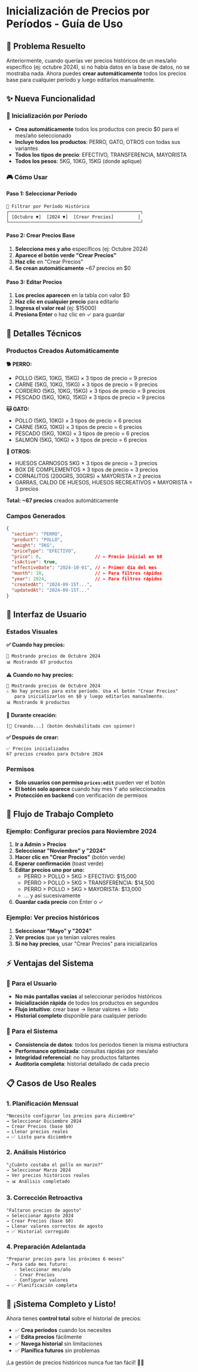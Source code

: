 # Inicialización de Precios por Períodos - Guía de Uso

## 🎯 **Problema Resuelto**

Anteriormente, cuando querías ver precios históricos de un mes/año específico (ej: octubre 2024), si no había datos en la base de datos, no se mostraba nada. Ahora puedes **crear automáticamente** todos los precios base para cualquier período y luego editarlos manualmente.

## ✨ **Nueva Funcionalidad**

### 📅 **Inicialización por Período**
- **Crea automáticamente** todos los productos con precio $0 para el mes/año seleccionado
- **Incluye todos los productos**: PERRO, GATO, OTROS con todas sus variantes
- **Todos los tipos de precio**: EFECTIVO, TRANSFERENCIA, MAYORISTA
- **Todos los pesos**: 5KG, 10KG, 15KG (donde aplique)

### 🎮 **Cómo Usar**

#### **Paso 1: Seleccionar Período**
```
📅 Filtrar por Período Histórico
┌─────────────────────────────────────────────────┐
│ [Octubre ▼]  [2024 ▼]  [Crear Precios]         │
└─────────────────────────────────────────────────┘
```

#### **Paso 2: Crear Precios Base**
1. **Selecciona mes y año** específicos (ej: Octubre 2024)
2. **Aparece el botón verde "Crear Precios"** 
3. **Haz clic** en "Crear Precios"
4. **Se crean automáticamente** ~67 precios en $0

#### **Paso 3: Editar Precios**
1. **Los precios aparecen** en la tabla con valor $0
2. **Haz clic en cualquier precio** para editarlo
3. **Ingresa el valor real** (ej: $15000)
4. **Presiona Enter** o haz clic en ✓ para guardar

## 🔧 **Detalles Técnicos**

### **Productos Creados Automáticamente**

**🐕 PERRO:**
- POLLO (5KG, 10KG, 15KG) × 3 tipos de precio = 9 precios
- CARNE (5KG, 10KG, 15KG) × 3 tipos de precio = 9 precios  
- CORDERO (5KG, 10KG, 15KG) × 3 tipos de precio = 9 precios
- PESCADO (5KG, 10KG, 15KG) × 3 tipos de precio = 9 precios

**🐱 GATO:**
- POLLO (5KG, 10KG) × 3 tipos de precio = 6 precios
- CARNE (5KG, 10KG) × 3 tipos de precio = 6 precios
- PESCADO (5KG, 10KG) × 3 tipos de precio = 6 precios
- SALMON (5KG, 10KG) × 3 tipos de precio = 6 precios

**🦴 OTROS:**
- HUESOS CARNOSOS 5KG × 3 tipos de precio = 3 precios
- BOX DE COMPLEMENTOS × 3 tipos de precio = 3 precios
- CORNALITOS (200GRS, 30GRS) × MAYORISTA = 2 precios
- GARRAS, CALDO DE HUESOS, HUESOS RECREATIVOS × MAYORISTA = 3 precios

**Total: ~67 precios** creados automáticamente

### **Campos Generados**
```json
{
  "section": "PERRO",
  "product": "POLLO", 
  "weight": "5KG",
  "priceType": "EFECTIVO",
  "price": 0,                    // ← Precio inicial en $0
  "isActive": true,
  "effectiveDate": "2024-10-01", // ← Primer día del mes
  "month": 10,                   // ← Para filtros rápidos
  "year": 2024,                  // ← Para filtros rápidos
  "createdAt": "2024-09-15T...",
  "updatedAt": "2024-09-15T..."
}
```

## 🎨 **Interfaz de Usuario**

### **Estados Visuales**

**✅ Cuando hay precios:**
```
📅 Mostrando precios de Octubre 2024
📊 Mostrando 67 productos
```

**⚠️ Cuando no hay precios:**
```
📅 Mostrando precios de Octubre 2024
⚠️ No hay precios para este período. Usa el botón "Crear Precios" 
   para inicializarlos en $0 y luego editarlos manualmente.
📊 Mostrando 0 productos
```

**🔄 Durante creación:**
```
[🔄 Creando...] (botón deshabilitado con spinner)
```

**✅ Después de crear:**
```
✅ Precios inicializados
67 precios creados para Octubre 2024
```

### **Permisos**
- **Solo usuarios con permiso `prices:edit`** pueden ver el botón
- **El botón solo aparece** cuando hay mes Y año seleccionados
- **Protección en backend** con verificación de permisos

## 🚀 **Flujo de Trabajo Completo**

### **Ejemplo: Configurar precios para Noviembre 2024**

1. **Ir a Admin > Precios**
2. **Seleccionar "Noviembre" y "2024"**
3. **Hacer clic en "Crear Precios"** (botón verde)
4. **Esperar confirmación** (toast verde)
5. **Editar precios uno por uno:**
   - PERRO > POLLO > 5KG > EFECTIVO: $15,000
   - PERRO > POLLO > 5KG > TRANSFERENCIA: $14,500  
   - PERRO > POLLO > 5KG > MAYORISTA: $13,000
   - ... y así sucesivamente
6. **Guardar cada precio** con Enter o ✓

### **Ejemplo: Ver precios históricos**
1. **Seleccionar "Mayo" y "2024"**
2. **Ver precios** que ya tenían valores reales
3. **Si no hay precios**, usar "Crear Precios" para inicializarlos

## ⚡ **Ventajas del Sistema**

### **🎯 Para el Usuario**
- **No más pantallas vacías** al seleccionar períodos históricos
- **Inicialización rápida** de todos los productos en segundos
- **Flujo intuitivo**: crear base → llenar valores → listo
- **Historial completo** disponible para cualquier período

### **🔧 Para el Sistema**
- **Consistencia de datos**: todos los períodos tienen la misma estructura
- **Performance optimizada**: consultas rápidas por mes/año
- **Integridad referencial**: no hay productos faltantes
- **Auditoría completa**: historial detallado de cada precio

## 📋 **Casos de Uso Reales**

### **1. Planificación Mensual**
```
"Necesito configurar los precios para diciembre"
→ Seleccionar Diciembre 2024
→ Crear Precios (base $0)
→ Llenar precios reales
→ ✅ Listo para diciembre
```

### **2. Análisis Histórico**
```
"¿Cuánto costaba el pollo en marzo?"
→ Seleccionar Marzo 2024
→ Ver precios históricos reales
→ 📊 Análisis completado
```

### **3. Corrección Retroactiva**
```
"Faltaron precios de agosto"
→ Seleccionar Agosto 2024
→ Crear Precios (base $0)
→ Llenar valores correctos de agosto
→ ✅ Historial corregido
```

### **4. Preparación Adelantada**
```
"Preparar precios para los próximos 6 meses"
→ Para cada mes futuro:
   - Seleccionar mes/año
   - Crear Precios
   - Configurar valores
→ ✅ Planificación completa
```

## 🎉 **¡Sistema Completo y Listo!**

Ahora tienes **control total** sobre el historial de precios:

- ✅ **Crea períodos** cuando los necesites
- ✅ **Edita precios** fácilmente
- ✅ **Navega historial** sin limitaciones
- ✅ **Planifica futuros** sin problemas

¡La gestión de precios históricos nunca fue tan fácil! 🚀✨
